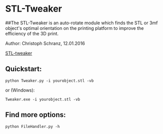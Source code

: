 # STL-Tweaker
##The STL-Tweaker is an auto-rotate module which finds the STL or 3mf object's optimal orientation on the printing platform to improve the efficiency of the 3D print.

Author: Christoph Schranz, 12.01.2016 

[STL-tweaker](http://www.salzburgresearch.at/blog/3d-print-positioning/)

## Quickstart:  

`python Tweaker.py -i yourobject.stl -vb`

or (Windows):

`Tweaker.exe -i yourobject.stl -vb`

## Find more options:
`python FileHandler.py -h`
